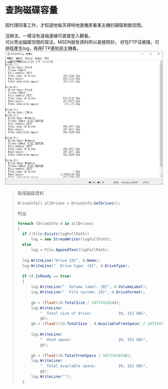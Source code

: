 # 查詢磁碟容量


因代理同事工作，才知道他每天得特地進機房看某主機的硬碟剩餘空間。  
<!--more-->

沒辦法，一樣沒有遠端連線可直接登入觀看。  
可以秀出磁碟空間的寫法，MSDN就有資料所以直接照抄。
好在FTP沒被擋，可排程產生log，再用FTP連到該主機看。
[![DriveFreeSpace](screenshot.png "產生的log")](https://github.com/github-lym/DriveFreeSpace)

> 取得磁碟資料
>
> ```csharp
> DriveInfo[] allDrives = DriveInfo.GetDrives();
> ```
>
> 列出
>
> ```csharp
> foreach (DriveInfo d in allDrives)
> {
> 	if (!File.Exists(logFullPath))
> 		log = new StreamWriter(logFullPath);
> 	else
> 		log = File.AppendText(logFullPath);
> 
> 	log.WriteLine("Drive {0}", d.Name);
> 	log.WriteLine("  Drive type: {0}", d.DriveType);
> 
> 	if (d.IsReady == true)
> 	{
> 		log.WriteLine("  Volume label: {0}", d.VolumeLabel);
> 		log.WriteLine("  File system: {0}", d.DriveFormat);
> 
> 		gb = (float)(d.TotalSize / 1073741824d);
> 		log.WriteLine(
> 			"  Total size of drive:            {0, 15} GBs",
> 			gb);
> 		gb = (float)((d.TotalSize - d.AvailableFreeSpace) / 1073741824d);
> 
> 		log.WriteLine(
> 			"  Used space:                     {0, 15} GBs",
> 			gb);
> 
> 		gb = (float)(d.TotalFreeSpace / 1073741824d);
> 		log.WriteLine(
> 			"  Total available space:          {0, 15} GBs",
> 			gb);
> 		log.WriteLine("");
> 	}
> ```
>
> 
